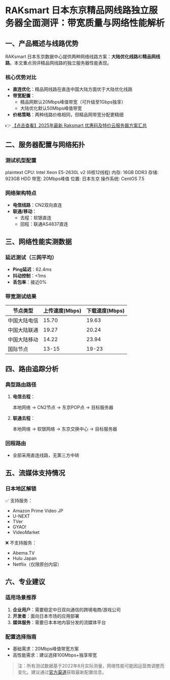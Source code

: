 # RAKsmart 日本东京精品网线路独立服务器全面测评：带宽质量与网络性能解析

## 一、产品概述与线路优势

RAKsmart 日本东京数据中心提供两种网络线路方案：**大陆优化线路**和**精品网线路**。本文重点测评精品网线路的独立服务器性能表现。

### 核心优势对比
- **直连优化**：精品网线路在直连中国大陆方面优于大陆优化线路
- **带宽配置**：
  - 精品网默认20Mbps峰值带宽（可升级至1Gbps独享）
  - 大陆优化默认50Mbps峰值带宽
- **价格策略**：两种线路价格相同，但精品网带宽分配更精细

👉 [【点击查看】2025年最新 Raksmart 优惠码及特价云服务器方案汇总](https://bit.ly/raksmart)

## 二、服务器配置与网络拓扑

### 测试机型配置
plaintext
CPU: Intel Xeon E5-2630L v2 (6核12线程)
内存: 16GB DDR3
存储: 923GB HDD
带宽: 20Mbps峰值
位置: 日本东京
操作系统: CentOS 7.5

### 网络架构特点
- **电信线路**：CN2双向直连
- **联通/移动**：
  - 去程：软银直连
  - 回程：联通AS4837直连

## 三、网络性能实测数据

### 延迟测试（三网平均）
- **Ping延迟**：62.4ms
- **抖动控制**：<1ms
- **丢包率**：接近0%

### 带宽测试结果
| 节点类型       | 上传速度(Mbps) | 下载速度(Mbps) |
|----------------|----------------|----------------|
| 中国大陆电信   | 15.70          | 19.63          |
| 中国大陆联通   | 19.27          | 20.24          |
| 中国大陆移动   | 14.22          | 23.94          |
| 国际节点       | 13-15          | 19-23          |

## 四、路由追踪分析

### 典型路由路径
1. **电信去程**：
   
   本地网络 → CN2节点 → 东京POP点 → 目标服务器
   
2. **联通去程**：
   
   本地网络 → 软银网络 → 东京交换中心 → 目标服务器
   

### 回程路由
- 全部采用直连线路，无第三方中转

## 五、流媒体支持情况

### 日本地区解锁
✅ 支持服务：
- Amazon Prime Video JP
- U-NEXT
- TVer
- GYAO!
- VideoMarket

❌ 不支持服务：
- Abema.TV
- Hulu Japan
- Netflix（仅限原创内容）

## 六、专业建议

### 适用场景推荐
1. **企业用户**：需要稳定中日双向通信的跨境电商/游戏公司
2. **开发者**：面向日本市场的应用部署
3. **媒体服务**：需要日本本地内容分发的流媒体平台

### 配置选择指南
- 基础需求：20Mbps峰值带宽方案
- 高性能需求：建议选择100Mbps+独享带宽

> 注：所有测试数据基于2022年8月实际测量，网络性能可能因运营商调整而变化。建议通过[官方渠道](https://bit.ly/raksmart)获取最新配置信息。